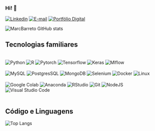 ### Hi! 👋

[![Linkedin](https://img.shields.io/badge/LinkedIn-0077B5?style=for-the-badge&logo=linkedin&logoColor=white)](https://www.linkedin.com/in/marcelo-henrique-lima-barreto-344a1624a/)
[![E-mail](https://img.shields.io/badge/Gmail-D14836?style=for-the-badge&logo=gmail&logoColor=white)](mailto:marcelohrnq@gmail.com)
[![Portfólio Digital](https://img.shields.io/website?label=Portif%C3%B3lio%20Digital&style=for-the-badge&url=https://sites.google.com/view/denisson-freitas-portfolio/sobre-mim)](https://sites.google.com/view/denisson-freitas-portfolio/sobre-mim)

![MarcBarreto GitHub stats](https://github-readme-stats.vercel.app/api?username=MarcBarreto&show_icons=true&theme=highcontrast)

## Tecnologias familiares
<div style="display: inline_block"><br/>
  <img align="center" alt="Python" src="https://img.shields.io/badge/Python-3776AB?style=for-the-badge&logo=python&logoColor=white"/>
  <img align="center" alt="R" src="https://img.shields.io/badge/R-276DC3?style=for-the-badge&logo=r&logoColor=white"/>
  <img align="center" alt="Pytorch" src="https://img.shields.io/badge/PyTorch-%23EE4C2C.svg?style=for-the-badge&logo=PyTorch&logoColor=white"/>
  <img align="center" alt="Tensorflow" src="https://img.shields.io/badge/TensorFlow-FF6F00?style=for-the-badge&logo=tensorflow&logoColor=white"/>
  <img align="center" alt="Keras" src="https://img.shields.io/badge/Keras-%23D00000.svg?style=for-the-badge&logo=Keras&logoColor=white"/>
  <img align="center" alt="Mlflow" src="https://img.shields.io/badge/mlflow-%23d9ead3.svg?style=for-the-badge&logo=numpy&logoColor=blue"/>
  <br/>
  <br/>
  <img align="center" alt="MySQL" src="https://img.shields.io/badge/MySQL-00000F?style=for-the-badge&logo=mysql&logoColor=white"/>
  <img align="center" alt="PostgresSQL" src="https://img.shields.io/badge/PostgreSQL-316192?style=for-the-badge&logo=postgresql&logoColor=white"/>
  <img align="center" alt="MongoDB" src="https://img.shields.io/badge/MongoDB-4EA94B?style=for-the-badge&logo=mongodb&logoColor=white"/>
  <img align="center" alt="Selenium" src="https://img.shields.io/badge/-selenium-%43B02A?style=for-the-badge&logo=selenium&logoColor=white"/>
  <img align="center" alt="Docker" src="https://img.shields.io/badge/docker-%230db7ed.svg?style=for-the-badge&logo=docker&logoColor=white"/>
  <img align="center" alt="Linux" src="https://img.shields.io/badge/Linux-FCC624?style=for-the-badge&logo=linux&logoColor=black"/>
  <br/>
  <br/>
  <img align="center" alt="Google Colab" src="https://img.shields.io/badge/Colab-F9AB00?style=for-the-badge&logo=googlecolab&color=525252"/>
  <img align="center" alt="Anaconda" src="https://img.shields.io/badge/Anaconda-%2344A833.svg?style=for-the-badge&logo=anaconda&logoColor=white"/>
  <img align="center" alt="RStudio" src="https://img.shields.io/badge/RStudio-4285F4?style=for-the-badge&logo=rstudio&logoColor=white"/>
  <img align="center" alt="Git" src="https://img.shields.io/badge/GIT-E44C30?style=for-the-badge&logo=git&logoColor=white"/>
  <img align="center" alt="NodeJS" src="https://img.shields.io/badge/Node.js-43853D?style=for-the-badge&logo=node.js&logoColor=white"/>
  <img align="center" alt="Visual Studio Code" src="https://img.shields.io/badge/Visual_Studio_Code-0078D4?style=for-the-badge&logo=visual%20studio%20code&logoColor=white"/>
</div><br/>

## Código e Linguagens

![Top Langs](https://github-readme-stats.vercel.app/api/top-langs/?username=MarcBarreto&langs_count=8)
